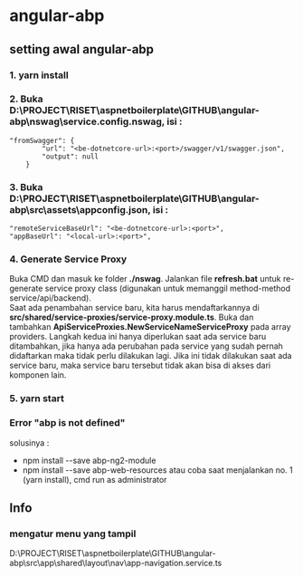 # angular-abp
## setting awal angular-abp
### 1. yarn install
### 2. Buka D:\PROJECT\RISET\aspnetboilerplate\GITHUB\angular-abp\nswag\service.config.nswag, isi :
```
"fromSwagger": {
        "url": "<be-dotnetcore-url>:<port>/swagger/v1/swagger.json",
        "output": null
    }
```
### 3. Buka D:\PROJECT\RISET\aspnetboilerplate\GITHUB\angular-abp\src\assets\appconfig.json, isi :
```
"remoteServiceBaseUrl": "<be-dotnetcore-url>:<port>",
"appBaseUrl": "<local-url>:<port>",
```
### 4. Generate Service Proxy
Buka CMD dan masuk ke folder **./nswag**. Jalankan file **refresh.bat** untuk re-generate service proxy class (digunakan untuk memanggil method-method service/api/backend).
<br/>
Saat ada penambahan service baru, kita harus mendaftarkannya di **src/shared/service-proxies/service-proxy.module.ts**. Buka dan tambahkan **ApiServiceProxies.NewServiceNameServiceProxy** pada array providers.
Langkah kedua ini hanya diperlukan saat ada service baru ditambahkan, jika hanya ada perubahan pada service yang sudah pernah didaftarkan maka tidak perlu dilakukan lagi. Jika ini tidak dilakukan saat ada service baru, maka service baru tersebut tidak akan bisa di akses dari komponen lain.
### 5. yarn start
### Error "abp is not defined"
solusinya :
- npm install --save abp-ng2-module
- npm install --save abp-web-resources
atau coba saat menjalankan no. 1 (yarn install), cmd run as administrator

## Info
### mengatur menu yang tampil
D:\PROJECT\RISET\aspnetboilerplate\GITHUB\angular-abp\src\app\shared\layout\nav\app-navigation.service.ts
